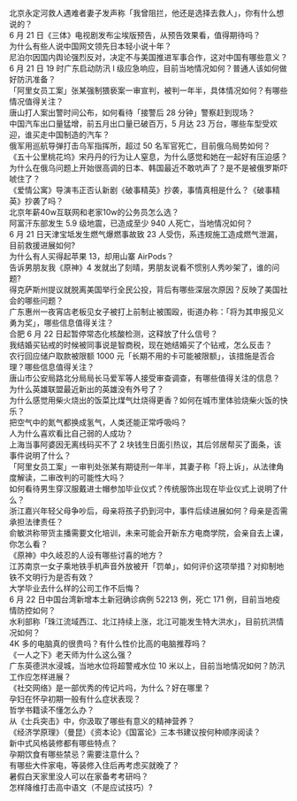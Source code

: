北京永定河救人遇难者妻子发声称「我曾阻拦，他还是选择去救人」，你有什么想说的？  
6 月 21 日《三体》电视剧发布尘埃版预告，从预告效果看，值得期待吗？  
为什么有些人说中国网文领先日本轻小说十年？  
尼泊尔因国内舆论强烈反对，决定不与美国推进军事合作，这对中国有哪些意义？  
6 月 21 日 19 时广东启动防汛 Ⅰ 级应急响应，目前当地情况如何？普通人该如何做好防汛准备？  
「阿里女员工案」张某强制猥亵案一审宣判，被判一年半，具体情况如何？有哪些情况值得关注？  
唐山打人案出警时间公布，如何看待「接警后 28 分钟」警察赶到现场？  
中国汽车出口量猛增，前五月出口量已破百万，5 月达 23 万台，哪些车型受欢迎，谁买走中国制造的汽车？  
俄军用巡航导弹打击乌军指挥所，超过 50 名军官死亡，目前俄乌局势如何？  
《五十公里桃花坞》宋丹丹的行为让人窒息，为什么感觉和她在一起好有压迫感？  
为什么在俄乌问题上开始很高调的日本、韩国最近不敢吭声了？是不是被俄罗斯吓唬住了？  
《爱情公寓》导演韦正否认新剧《破事精英》抄袭，事情真相是什么？《破事精英》抄袭了吗？  
北京年薪40w互联网和老家10w的公务员怎么选？  
阿富汗东部发生 5.9 级地震，已造成至少 940 人死亡，当地情况如何？  
6 月 21 日天津宝坻发生燃气爆燃事故致 23 人受伤，系违规施工造成燃气泄漏，目前救援进展如何?  
为什么有人买得起苹果 13，却用山寨 AirPods？  
告诉男朋友我《原神》4 发就出了刻晴，男朋友说看不惯别人秀吵架了，谁的问题?  
得克萨斯州提议就脱离美国举行全民公投，背后有哪些深层次原因？反映了美国社会的哪些问题？  
广东惠州一夜宵店老板见女子被打上前制止被围殴，街道办称：「将为其申报见义勇为奖」，哪些信息值得关注？  
合肥 6 月 22 日起暂停常态化核酸检测，这释放了什么信号？  
我结婚买钻戒的时候被同事说是智商税，现在她结婚买了个钻戒，怎么反击？  
农行回应储户取款被限额 1000 元「长期不用的卡可能被限额」，该措施是否合理？哪些信息值得关注？  
唐山市公安局路北分局局长马爱军等人接受审查调查，有哪些值得关注的信息？  
为什么英雄联盟最近新出的英雄没有外号了？  
为什么感觉用柴火烧出的饭菜比煤气灶烧得更香？如何在城市里体验烧柴火饭的快乐？  
把空气中的氮气都换成氢气，人类还能正常呼吸吗？  
人为什么喜欢看比自己弱的人成功？  
上海当事阿婆因无离线码买不了 2 块钱生日面引热议，其后邻居帮买了面条，该事件说明了什么？  
「阿里女员工案」一审判处张某有期徒刑一年半，其妻子称「将上诉」，从法律角度解读，二审改判的可能性大吗？  
如何看待男生穿汉服戴进士帽参加毕业仪式？传统服饰出现在毕业仪式上说明了什么？  
浙江嘉兴年轻父母争吵后，母亲将孩子扔到河中，事件后续进展如何？母亲是否需承担法律责任？  
俞敏洪称带货主播需要文化培训，未来可能会开新东方电商学院，会亲自去上课，你怎么看？  
《原神》中久岐忍的人设有哪些讨喜的地方？  
江苏南京一女子乘地铁手机声音外放被开「罚单」，如何评价这项举措？对抑制地铁不文明行为是否有效？  
大学毕业去什么样的公司工作不后悔？  
6 月 22 日中国台湾新增本土新冠确诊病例 52213 例，死亡 171 例，目前当地疫情防控如何？  
水利部称「珠江流域西江、北江持续上涨，北江可能发生特大洪水」，目前抗洪情况如何？  
4K 多的电脑真的很贵吗？有什么性价比高的电脑推荐吗？  
《一人之下》老天师为什么这么强？  
广东英德洪水浸城，当地水位将超警戒水位 10 米以上，目前当地情况如何？防汛工作应怎样进展？  
《社交网络》是一部优秀的传记片吗，为什么？好在哪里？  
孕妇在怀孕初期一般有什么症状表现？  
哲学书籍读不懂怎么办？  
从《士兵突击》中，你汲取了哪些有意义的精神营养？  
《经济学原理》（曼昆）《资本论》《国富论》三本书建议按何种顺序阅读？  
新中式风格装修都有哪些特点？  
孕期饮食有哪些禁忌？需要注意什么？  
有哪些大件家电，等装修入住后再考虑买就晚了？  
暑假白天家里没人可以在家备考考研吗？  
怎样降维打击高中语文（不是应试技巧）?  

